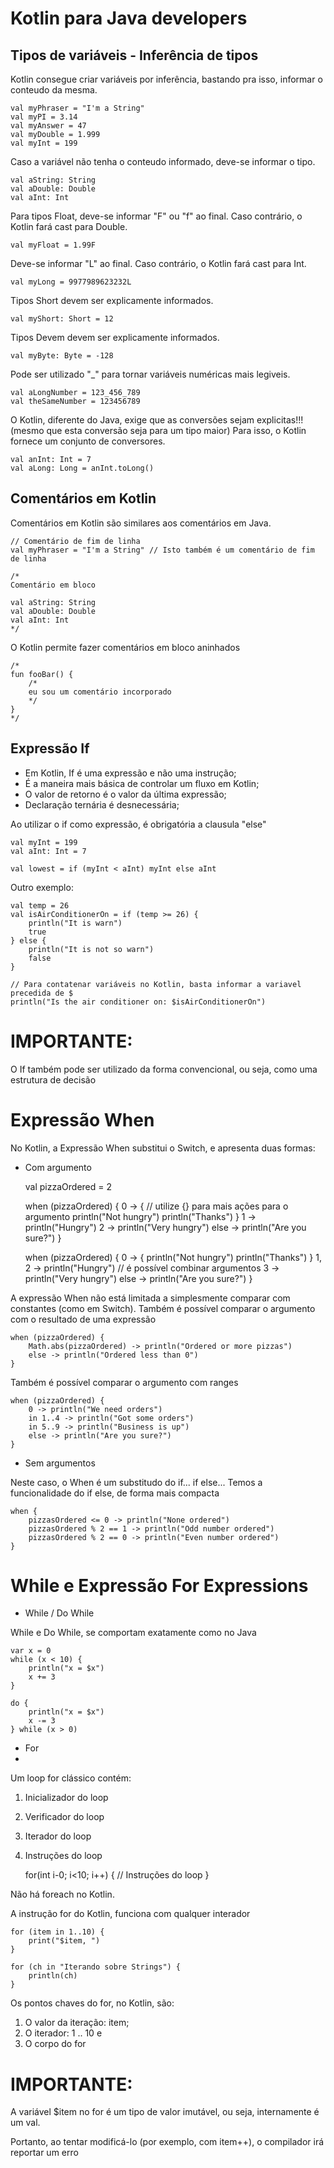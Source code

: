 # Kotlin para Java developers

## Tipos de variáveis - Inferência de tipos

Kotlin consegue criar variáveis por inferência, bastando pra isso, informar o conteudo da mesma.
    
    val myPhraser = "I'm a String"
    val myPI = 3.14
    val myAnswer = 47
    val myDouble = 1.999
    val myInt = 199

Caso a variável não tenha o conteudo informado, deve-se informar o tipo.

    val aString: String
    val aDouble: Double
    val aInt: Int

Para tipos Float, deve-se informar "F" ou "f" ao final. Caso contrário, o Kotlin fará cast para Double.
    
    val myFloat = 1.99F

Deve-se informar "L" ao final. Caso contrário, o Kotlin fará cast para Int.

    val myLong = 9977989623232L

Tipos Short devem ser explicamente informados.

    val myShort: Short = 12

Tipos Devem devem ser explicamente informados.

    val myByte: Byte = -128

Pode ser utilizado "_" para tornar variáveis numéricas mais legiveis.

    val aLongNumber = 123_456_789
    val theSameNumber = 123456789

O Kotlin, diferente do Java, exige que as conversões sejam explicitas!!! (mesmo que esta conversão seja para um tipo maior) Para isso, o Kotlin fornece um conjunto de conversores.

    val anInt: Int = 7
    val aLong: Long = anInt.toLong()


## Comentários em Kotlin 

Comentários em Kotlin são similares aos comentários em Java.
        
    // Comentário de fim de linha
    val myPhraser = "I'm a String" // Isto também é um comentário de fim de linha

    /*
    Comentário em bloco
        
    val aString: String
    val aDouble: Double
    val aInt: Int
    */

O Kotlin permite fazer comentários em bloco aninhados

    /*
    fun fooBar() {
        /*
        eu sou um comentário incorporado
        */
    }
    */

## Expressão If

- Em Kotlin, If é uma expressão e não uma instrução;
- É a maneira mais básica de controlar um fluxo em Kotlin;
- O valor de retorno é o valor da última expressão;
- Declaração ternária é desnecessária;

Ao utilizar o if como expressão, é obrigatória a clausula "else"

    val myInt = 199
    val aInt: Int = 7

    val lowest = if (myInt < aInt) myInt else aInt

Outro exemplo:

    val temp = 26
    val isAirConditionerOn = if (temp >= 26) {
        println("It is warn")
        true
    } else {
        println("It is not so warn")
        false
    }

    // Para contatenar variáveis no Kotlin, basta informar a variavel precedida de $
    println("Is the air conditioner on: $isAirConditionerOn")

# IMPORTANTE:
O If também pode ser utilizado da forma convencional, ou seja, como uma estrutura de decisão

# Expressão When

No Kotlin, a Expressão When substitui o Switch, e apresenta duas formas:

- Com argumento


    val pizzaOrdered = 2

    when (pizzaOrdered) {
        0 -> {  // utilize {} para mais ações para o argumento
            println("Not hungry")
            println("Thanks")
        }
        1 -> println("Hungry")
        2 -> println("Very hungry")
        else -> println("Are you sure?")
    }

    when (pizzaOrdered) {
        0 -> {
            println("Not hungry")
            println("Thanks")
        }
        1, 2 -> println("Hungry")   // é possível combinar argumentos
        3 -> println("Very hungry")
        else -> println("Are you sure?")
    }

A expressão When não está limitada a simplesmente comparar com constantes (como em Switch).
Também é possível comparar o argumento com o resultado de uma expressão

    when (pizzaOrdered) {
        Math.abs(pizzaOrdered) -> println("Ordered or more pizzas")
        else -> println("Ordered less than 0")
    }

Também é possível comparar o argumento com ranges

    when (pizzaOrdered) {
        0 -> println("We need orders")
        in 1..4 -> println("Got some orders")
        in 5..9 -> println("Business is up")
        else -> println("Are you sure?")
    }

- Sem argumentos

Neste caso, o When é um substitudo do if... if else...
Temos a funcionalidade do if else, de forma mais compacta

    when {
        pizzasOrdered <= 0 -> println("None ordered")
        pizzasOrdered % 2 == 1 -> println("Odd number ordered")
        pizzasOrdered % 2 == 0 -> println("Even number ordered")
    }

# While e Expressão For Expressions
- While / Do While

While e Do While, se comportam exatamente como no Java

    var x = 0
    while (x < 10) {
        println("x = $x")
        x += 3
    }

    do {
        println("x = $x")
        x -= 3
    } while (x > 0)

- For
- 
Um loop for clássico contém:

1. Inicializador do loop
2. Verificador do loop
3. Iterador do loop
4. Instruções do loop
 

    for(int i-0; i<10; i++) {
        // Instruções do loop
    }

Não há foreach no Kotlin. 

A instrução for do Kotlin, funciona com qualquer interador

    for (item in 1..10) {
        print("$item, ")
    }

    for (ch in "Iterando sobre Strings") {
        println(ch)
    }

Os pontos chaves do for, no Kotlin, são:
1. O valor da iteração: item;
2. O iterador: 1 .. 10 e 
3. O corpo do for

# IMPORTANTE: 
A variável $item no for é um tipo de valor imutável, ou seja, internamente é um val.

Portanto, ao tentar modificá-lo (por exemplo, com item++), o compilador irá reportar um erro
